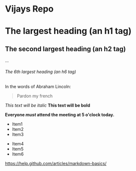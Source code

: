 # Vijays Repo

# The largest heading (an h1 tag)
## The second largest heading (an h2 tag)
…
###### The 6th largest heading (an h6 tag)

In the words of Abraham Lincoln:
>Pardon my french

*This text will be italic*
**This text will be bold**

**Everyone _must_ attend the meeting at 5 o'clock today.**

* Item1
* Item2
* Item3

- Item4
- Item5
- Item6

https://help.github.com/articles/markdown-basics/
